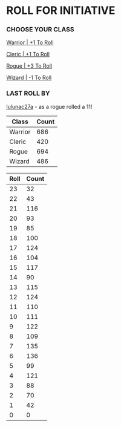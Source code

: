 # ROLL FOR INITIATIVE
### CHOOSE YOUR CLASS

[Warrior | +1 To Roll](https://github.com/benjaminsampica/benjaminsampica/issues/new?title=roll%7Cwarrior&body=Just+click+%27Submit+new+issue%27.)

[Cleric | +1 To Roll](https://github.com/benjaminsampica/benjaminsampica/issues/new?title=roll%7Ccleric&body=Just+click+%27Submit+new+issue%27.)

[Rogue | +3 To Roll](https://github.com/benjaminsampica/benjaminsampica/issues/new?title=roll%7Crogue&body=Just+click+%27Submit+new+issue%27.)

[Wizard | -1 To Roll](https://github.com/benjaminsampica/benjaminsampica/issues/new?title=roll%7Cwizard&body=Just+click+%27Submit+new+issue%27.)
### LAST ROLL BY
[lulunac27a](https://www.github.com/lulunac27a) - as a rogue rolled a 11!

|Class|Count|
|-|-|
|Warrior|686|
|Cleric|420|
|Rogue|694|
|Wizard|486|

|Roll|Count|
|-|-|
|23|32
|22|43
|21|116
|20|93
|19|85
|18|100
|17|124
|16|104
|15|117
|14|90
|13|115
|12|124
|11|110
|10|111
|9|122
|8|109
|7|135
|6|136
|5|99
|4|121
|3|88
|2|70
|1|42
|0|0
